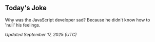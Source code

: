 ## Today's Joke
Why was the JavaScript developer sad? Because he didn't know how to 'null' his feelings.

*Updated September 17, 2025 (UTC)*

